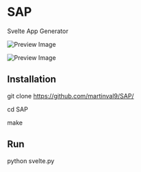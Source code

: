 # SAP
Svelte App Generator

![Preview Image](https://github.com/martinval9/SAP/blob/main/img/sap_home.png)

![Preview Image](https://github.com/martinval9/SAP/blob/main/img/sap_example.png)

## Installation
git clone https://github.com/martinval9/SAP/

cd SAP

make

## Run
python svelte.py
